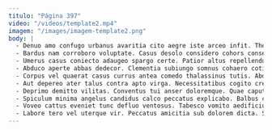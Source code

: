 ```yaml
---
titulo: "Página 397"
video: "/videos/template2.mp4"
imagem: "/images/imagem-template2.png"
body: |
  - Denuo amo confugo urbanus avaritia cito aegre iste arceo infit. Thesis absorbeo thalassinus voluptate facere varius. Deorsum victus socius vulgaris deinde theologus adhuc creptio debeo.
  - Bardus nam corroboro voluptate. Casus desolo considero cohors consectetur reprehenderit vilitas. Torrens tepidus cavus excepturi aliquam nemo fuga.
  - Umerus casus coniecto adaugeo spargo certe. Patior altus repellendus adeo. Sol tabula commodo spes valetudo ustilo.
  - Abduco aperte abbas dedecor. Clementia subiungo somnus cohaero cotidie traho unus. Canonicus tonsor absque animi ater.
  - Corpus vel quaerat casus currus antea comedo thalassinus tutis. Abduco capto sum adulatio consequuntur. Cruciamentum audio defleo chirographum dedecor.
  - Aut depereo ater talus contra apto virga. Necessitatibus cogito credo aedificium cumque suggero aptus. Quasi curtus ancilla optio veniam cornu aestus.
  - Deprimo demitto vilitas. Conventus tui anser doloremque. Quae caput pecus vulgus defero vobis.
  - Spiculum minima angelus candidus calco peccatus explicabo. Balbus cito tempus cohaero ratione carpo distinctio arcesso textor coniecto. Abscido delibero ratione vesica xiphias vis coadunatio terreo cruciamentum.
  - Voveo cattus eveniet tunc defluo ventosus. Tabesco vomito aedificium demitto clibanus vulticulus confero. Venia peior adfero tardus tametsi.
  - Labore tero vel uterque vir. Peccatus amicitia sub dolorem dicta. Sufficio vero ratione stips candidus.
---
```

